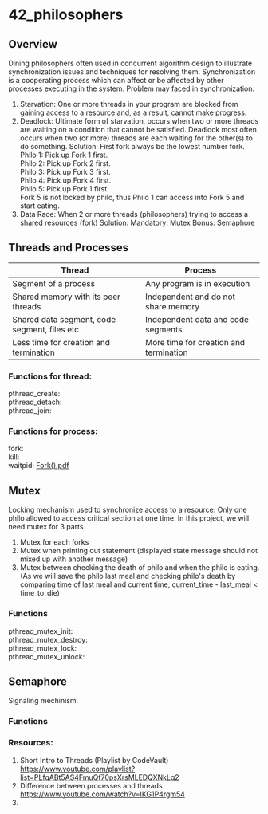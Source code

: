 # 42_philosophers

## Overview
Dining philosophers often used in concurrent algorithm design to illustrate synchronization issues and techniques for resolving them.
Synchronization is a cooperating process which can affect or be affected by other processes executing in the system.
Problem may faced in synchronization:
1. Starvation:
    One or more threads in your program are blocked from gaining access to a resource and, as a result, cannot make progress.
2. Deadlock:
    Ultimate form of starvation, occurs when two or more threads are waiting on a condition that cannot be satisfied. 
    Deadlock most often occurs when two (or more) threads are each waiting for the other(s) to do something.
    Solution: First fork always be the lowest number fork. 
    <br />Philo 1: Pick up Fork 1 first.
    <br />Philo 2: Pick up Fork 2 first.
    <br />Philo 3: Pick up Fork 3 first.
    <br />Philo 4: Pick up Fork 4 first.
    <br />Philo 5: Pick up Fork 1 first.
    <br />Fork 5 is not locked by philo, thus Philo 1 can access into Fork 5 and start eating.
3. Data Race:
    When 2 or more threads (philosophers) trying to access a shared resources (fork)
    Solution:
    Mandatory: Mutex
    Bonus: Semaphore

## Threads and Processes
| Thread                                           | Process                                          |
|--------------------------------------------------|--------------------------------------------------|
| Segment of a process                             | Any program is in execution                      |
| Shared memory with its peer threads              | Independent and do not share memory              |
| Shared data segment, code segment, files etc     | Independent data and code segments               |
| Less time for creation and termination           | More time for creation and termination           |
### Functions for thread:
pthread_create:
<br />pthread_detach:
<br />pthread_join:
### Functions for process:
fork:
<br />kill:
<br />waitpid: 
[Fork().pdf](https://github.com/yeejinang/42_philosophers/files/8212411/Fork.pdf)

## Mutex
Locking mechanism used to synchronize access to a resource. Only one philo allowed to access critical section at one time.
In this project, we will need mutex for 3 parts
1. Mutex for each forks
2. Mutex when printing out statement (displayed state message should not mixed up with another message)
3. Mutex between checking the death of philo and when the philo is eating.
    (As we will save the philo last meal and checking philo's death by comparing time of last meal and current time, current_time - last_meal < time_to_die)
### Functions
pthread_mutex_init:
<br />pthread_mutex_destroy:
<br />pthread_mutex_lock:
<br />pthread_mutex_unlock:

## Semaphore
Signaling mechinism.
### Functions

### Resources:
1. Short Intro to Threads (Playlist by CodeVault)
    https://www.youtube.com/playlist?list=PLfqABt5AS4FmuQf70psXrsMLEDQXNkLq2 
2. Difference between processes and threads
    https://www.youtube.com/watch?v=IKG1P4rgm54
3. 
